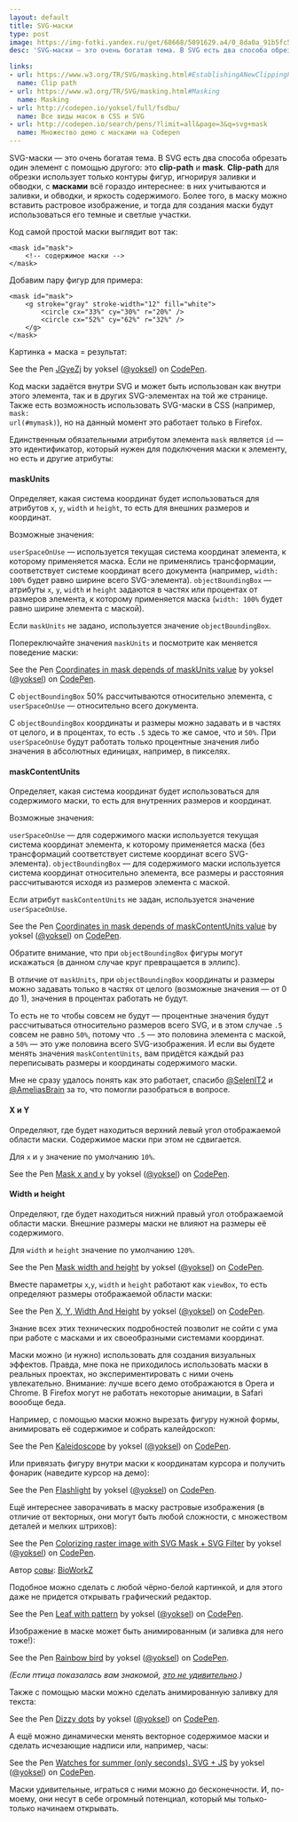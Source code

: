 ```yaml
---
layout: default
title: SVG-маски
type: post
image: https://img-fotki.yandex.ru/get/68668/5091629.a4/0_8da0a_91b5fc57_-1-orig
desc: 'SVG-маски — это очень богатая тема. В SVG есть два способа обрезать один элемент с помощью другого: это clip-path и mask. Clip-path для обрезки использует только контуры фигур, с масками всё интереснее: в них учитываются и заливки, и обводки, и яркость содержимого.'

links:
- url: https://www.w3.org/TR/SVG/masking.html#EstablishingANewClippingPath
  name: Clip path
- url: https://www.w3.org/TR/SVG/masking.html#Masking
  name: Masking
- url: http://codepen.io/yoksel/full/fsdbu/
  name: Все виды масок в CSS и SVG
- url: http://codepen.io/search/pens/?limit=all&page=3&q=svg+mask
  name: Множество демо с масками на Codepen
---
```


SVG-маски — это очень богатая тема. В SVG есть два способа обрезать один элемент с помощью другого: это <b>clip-path</b> и <b>mask</b>. <b>Clip-path</b> для обрезки использует только контуры фигур, игнорируя заливки и обводки, с <b>масками</b> всё гораздо интереснее: в них учитываются и заливки, и обводки, и яркость содержимого.<!--more--> Более того, в маску можно вставить растровое изображение, и тогда для создания маски будут использоваться его темные и светлые участки.

Код самой простой маски выглядит вот так:

<pre><code class="language-markup">&lt;mask id="mask">
    &lt;!-- содержимое маски -->
&lt;/mask></code></pre>

Добавим пару фигур для примера:

<pre><code class="language-markup">&lt;mask id="mask">
    &lt;g stroke="gray" stroke-width="12" fill="white">
        &lt;circle cx="33%" cy="30%" r="20%" />
        &lt;circle cx="52%" cy="62%" r="32%" />
    &lt;/g>
&lt;/mask></code></pre>

Картинка + маска = результат:

<p data-height="400" data-theme-id="4974" data-slug-hash="JGyeZj" data-default-tab="result" data-user="yoksel" class='codepen'>See the Pen <a href='http://codepen.io/yoksel/pen/JGyeZj/'>JGyeZj</a> by yoksel (<a href='http://codepen.io/yoksel'>@yoksel</a>) on <a href='http://codepen.io'>CodePen</a>.</p>
<script async src="//assets.codepen.io/assets/embed/ei.js"></script>

Код маски задаётся внутри SVG и может быть использован как внутри этого элемента, так и в других SVG-элементах на той же странице. Также есть возможность использовать SVG-маски в CSS (например, <code>mask: url(#mymask)</code>), но на данный момент это работает только в Firefox.

Единственным обязательными атрибутом элемента <code>mask</code> является <code>id</code> — это идентификатор, который нужен для подключения маски к элементу, но есть и другие атрибуты:

<h4>maskUnits</h4>

Определяет, какая система координат будет использоваться для атрибутов <code>x</code>, <code>y</code>, <code>width</code> и <code>height</code>, то есть для внешних размеров и координат.

Возможные значения:

<code>userSpaceOnUse</code> — используется текущая система координат элемента, к которому применяется маска. Если не применялись трансформации, соответствует системе координат всего документа (например, <code>width: 100%</code> будет равно ширине всего SVG-элемента).
<code>objectBoundingBox</code> — атрибуты <code>x</code>, <code>y</code>, <code>width</code> и <code>height</code> задаются в частях или процентах от размеров элемента, к которому применяется маска (<code>width: 100%</code> будет равно ширине элемента с маской).

Если <code>maskUnits</code> не задано, используется значение <code>objectBoundingBox</code>.

Попереключайте значения <code>maskUnits</code> и посмотрите как меняется поведение маски:

<p data-height="500" data-theme-id="4974" data-slug-hash="MKErEN" data-default-tab="result" data-user="yoksel" class='codepen'>See the Pen <a href='http://codepen.io/yoksel/pen/MKErEN/'>Coordinates in mask depends of maskUnits value</a> by yoksel (<a href='http://codepen.io/yoksel'>@yoksel</a>) on <a href='http://codepen.io'>CodePen</a>.</p>
<script async src="//assets.codepen.io/assets/embed/ei.js"></script>

С <code>objectBoundingBox</code> 50% рассчитываются относительно элемента, с <code>userSpaceOnUse</code> — относительно всего документа.

С <code>objectBoundingBox</code> координаты и размеры можно задавать и в частях от целого, и в процентах, то есть <code>.5</code> здесь то же самое, что и <code>50%</code>.
При <code>userSpaceOnUse</code> будут работать только процентные значения либо значения в абсолютных единицах, например, в пикселях.

<h4>maskContentUnits</h4>

Определяет, какая система координат будет использоваться для содержимого маски, то есть для внутренних размеров и координат.

Возможные значения:

<code>userSpaceOnUse</code> — для содержимого маски используется текущая система координат элемента, к которому применяется маска (без трансформаций соответствует системе координат всего SVG-элемента).
<code>objectBoundingBox</code> — для содержимого маски используется система координат относительно элемента, все размеры и расстояния рассчитываются исходя из размеров элемента с маской.

Если атрибут <code>maskContentUnits</code> не задан, используется значение <code>userSpaceOnUse</code>.

<p data-height="500" data-theme-id="4974" data-slug-hash="BjmXRw" data-default-tab="result" data-user="yoksel" class='codepen'>See the Pen <a href='http://codepen.io/yoksel/pen/BjmXRw/'>Coordinates in mask depends of maskContentUnits value</a> by yoksel (<a href='http://codepen.io/yoksel'>@yoksel</a>) on <a href='http://codepen.io'>CodePen</a>.</p>
<script async src="//assets.codepen.io/assets/embed/ei.js"></script>

Обратите внимание, что при <code>objectBoundingBox</code> фигуры могут искажаться (в данном случае круг превращается в эллипс).

В отличие от <code>maskUnits</code>, при <code>objectBoundingBox</code> координаты и размеры можно задавать только в частях от целого (возможные значения — от 0 до 1), значения в процентах работать не будут.

То есть не то чтобы совсем не будут — процентные значения будут рассчитываться относительно размеров всего SVG, и в этом случае <code>.5</code> совсем не равно <code>50%</code>, потому что <code>.5</code> — это половина элемента с маской, а <code>50%</code> — это уже половина всего SVG-изображения. И если вы будете менять значения <code>maskContentUnits</code>, вам придётся каждый раз переписывать размеры и координаты содержимого маски.

Мне не сразу удалось понять как это работает, спасибо <a href="https://twitter.com/SelenIT2">@SelenIT2</a> и <a href="https://twitter.com/AmeliasBrain">@AmeliasBrain</a> за то, что помогли разобраться в вопросе.

<h4>X и Y</h4>

Определяют, где будет находиться верхний левый угол отображаемой области маски. Содержимое маски при этом не сдвигается.

Для <code>x</code> и <code>y</code> значение по умолчанию <code>10%</code>.

<p data-height="500" data-theme-id="4974" data-slug-hash="MKEydO" data-default-tab="result" data-user="yoksel" class='codepen'>See the Pen <a href='http://codepen.io/yoksel/pen/MKEydO/'>Mask x and y</a> by yoksel (<a href='http://codepen.io/yoksel'>@yoksel</a>) on <a href='http://codepen.io'>CodePen</a>.</p>
<script async src="//assets.codepen.io/assets/embed/ei.js"></script>

<h4>Width и height</h4>

Определяют, где будет находиться нижний правый угол отображаемой области маски. Внешние размеры маски не влияют на размеры её содержимого.

Для <code>width</code> и <code>height</code> значение по умолчанию <code>120%</code>.

<p data-height="500" data-theme-id="4974" data-slug-hash="xZLBwM" data-default-tab="result" data-user="yoksel" class='codepen'>See the Pen <a href='http://codepen.io/yoksel/pen/xZLBwM/'>Mask width and height</a> by yoksel (<a href='http://codepen.io/yoksel'>@yoksel</a>) on <a href='http://codepen.io'>CodePen</a>.</p>
<script async src="//assets.codepen.io/assets/embed/ei.js"></script>

Вместе параметры <code>x</code>,<code>y</code>, <code>width</code> и <code>height</code> работают как <code>viewBox</code>, то есть определяют размеры отображаемой области маски:

<p data-height="500" data-theme-id="4974" data-slug-hash="BjOovr" data-default-tab="result" data-user="yoksel" class='codepen'>See the Pen <a href='http://codepen.io/yoksel/pen/BjOovr/'>X, Y, Width And Height</a> by yoksel (<a href='http://codepen.io/yoksel'>@yoksel</a>) on <a href='http://codepen.io'>CodePen</a>.</p>
<script async src="//assets.codepen.io/assets/embed/ei.js"></script>

Знание всех этих технических подробностей позволит не сойти с ума при работе с масками и их своеобразными системами координат.

Маски можно (и нужно) использовать для создания визуальных эффектов. Правда, мне пока не приходилось использовать маски в реальных проектах, но экспериментировать с ними очень увлекательно.
Внимание: лучше всего демо отображаются в Opera и Chrome. В Firefox могут не работать некоторые анимации, в Safari воообще беда.

Например, с помощью маски можно вырезать фигуру нужной формы, анимировать её содержимое и собрать калейдоскоп:

<p data-height="400" data-theme-id="4974" data-slug-hash="PPMvxy" data-default-tab="result" data-user="yoksel" class='codepen'>See the Pen <a href='http://codepen.io/yoksel/pen/PPMvxy/'>Kaleidoscope</a> by yoksel (<a href='http://codepen.io/yoksel'>@yoksel</a>) on <a href='http://codepen.io'>CodePen</a>.</p>
<script async src="//assets.codepen.io/assets/embed/ei.js"></script>

Или привязать фигуру внутри маски к координатам курсора и получить фонарик (наведите курсор на демо):

<p data-height="500" data-theme-id="4974" data-slug-hash="BjRVew" data-default-tab="result" data-user="yoksel" class='codepen'>See the Pen <a href='http://codepen.io/yoksel/pen/BjRVew/'>Flashlight</a> by yoksel (<a href='http://codepen.io/yoksel'>@yoksel</a>) on <a href='http://codepen.io'>CodePen</a>.</p>
<script async src="//assets.codepen.io/assets/embed/ei.js"></script>

Ещё интереснее заворачивать в маску растровые изображения (в отличие от векторных, они могут быть любой сложности, с множеством деталей и мелких штрихов):

<p data-height="630" data-theme-id="4974" data-slug-hash="mVVVyp" data-default-tab="result" data-user="yoksel" class='codepen'>See the Pen <a href='http://codepen.io/yoksel/pen/mVVVyp/'>Colorizing raster image with SVG Mask + SVG Filter</a> by yoksel (<a href='http://codepen.io/yoksel'>@yoksel</a>) on <a href='http://codepen.io'>CodePen</a>.</p>
<script async src="//assets.codepen.io/assets/embed/ei.js"></script>
Автор <a href="https://img-fotki.yandex.ru/get/16173/5091629.a4/0_8d5ef_68a0b9a4_orig">совы</a>: <a href="http://www.bioworkz.com/" target="_blank">BioWorkZ</a>

Подобное можно сделать с любой чёрно-белой картинкой, и для этого даже не придется открывать графический редактор.

<p data-height="400" data-theme-id="4974" data-slug-hash="EPYwMg" data-default-tab="result" data-user="yoksel" class='codepen'>See the Pen <a href='http://codepen.io/yoksel/pen/EPYwMg/'>Leaf with pattern</a> by yoksel (<a href='http://codepen.io/yoksel'>@yoksel</a>) on <a href='http://codepen.io'>CodePen</a>.</p>
<script async src="//assets.codepen.io/assets/embed/ei.js"></script>

Изображение в маске может быть анимированным (и заливка для него тоже!):

<p data-height="400" data-theme-id="4974" data-slug-hash="MKgppV" data-default-tab="result" data-user="yoksel" class='codepen'>See the Pen <a href='http://codepen.io/yoksel/pen/MKgppV/'>Rainbow bird</a> by yoksel (<a href='http://codepen.io/yoksel'>@yoksel</a>) on <a href='http://codepen.io'>CodePen</a>.</p>
<script async src="//assets.codepen.io/assets/embed/ei.js"></script>
<i>(Если птица показалась вам знакомой, <a href="http://codepen.io/collection/XRPbWp/">это не удивительно</a>.)</i>

Также с помощью маски можно сделать анимированную заливку для текста:

<p data-height="400" data-theme-id="4974" data-slug-hash="WbvwpR" data-default-tab="result" data-user="yoksel" class='codepen'>See the Pen <a href='http://codepen.io/yoksel/pen/WbvwpR/'>Dizzy dots</a> by yoksel (<a href='http://codepen.io/yoksel'>@yoksel</a>) on <a href='http://codepen.io'>CodePen</a>.</p>
<script async src="//assets.codepen.io/assets/embed/ei.js"></script>

А ещё можно динамически менять векторное содержимое маски и сделать исчезающие надписи или, например, часы:

<p data-height="400" data-theme-id="4974" data-slug-hash="PZdWpm" data-default-tab="result" data-user="yoksel" class='codepen'>See the Pen <a href='http://codepen.io/yoksel/pen/PZdWpm/'>Watches for summer (only seconds). SVG + JS</a> by yoksel (<a href='http://codepen.io/yoksel'>@yoksel</a>) on <a href='http://codepen.io'>CodePen</a>.</p>
<script async src="//assets.codepen.io/assets/embed/ei.js"></script>

Маски удивительные, играться с ними можно до бесконечности. И, по-моему, они несут в себе огромный потенциал, который мы только-только начинаем открывать.
